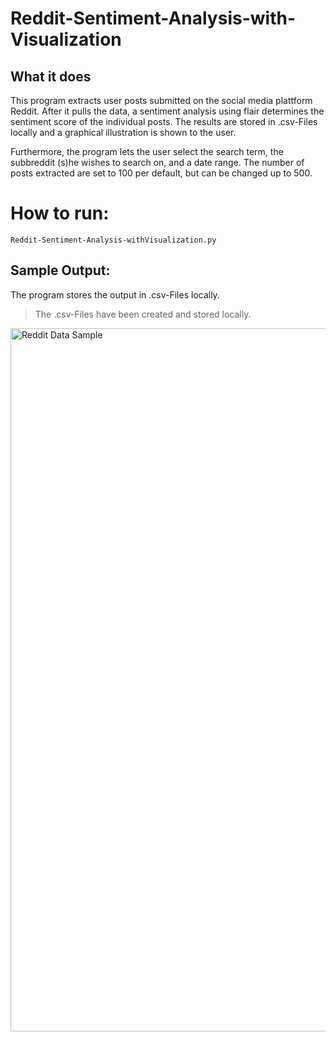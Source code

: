 # Reddit-Sentiment-Analysis-with-Visualization

## What it does

This program extracts user posts submitted on the social media plattform Reddit. After it pulls the data, a sentiment analysis using flair 
determines the sentiment score of the individual posts. The results are stored in .csv-Files locally and a graphical illustration is shown to the user. 

Furthermore, the program lets the user select the search term, the subbreddit (s)he wishes to search on, and a date range. 
The number of posts extracted are set to 100 per default, but can be changed up to 500. 

# How to run:

```
Reddit-Sentiment-Analysis-withVisualization.py
```

## Sample Output:

The program stores the output in .csv-Files locally.
>The .csv-Files have been created and stored locally.


<img width="1125" alt="Reddit Data Sample" src="https://user-images.githubusercontent.com/94754510/147390354-9ebcf931-137a-4a50-8e13-d042964103c6.png">
